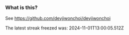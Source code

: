 
### What is this?

See https://github.com/devjiwonchoi/devjiwonchoi

The latest streak freezed was: 2024-11-01T13:00:05.512Z
